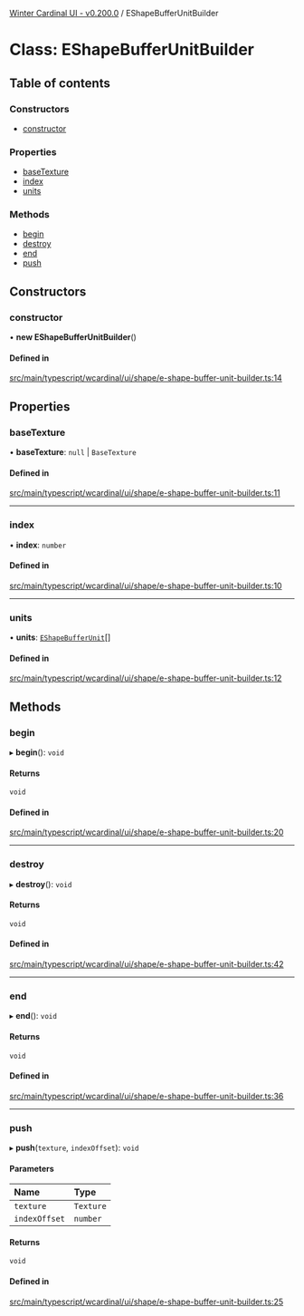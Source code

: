 [Winter Cardinal UI - v0.200.0](../index.md) / EShapeBufferUnitBuilder

# Class: EShapeBufferUnitBuilder

## Table of contents

### Constructors

- [constructor](EShapeBufferUnitBuilder.md#constructor)

### Properties

- [baseTexture](EShapeBufferUnitBuilder.md#basetexture)
- [index](EShapeBufferUnitBuilder.md#index)
- [units](EShapeBufferUnitBuilder.md#units)

### Methods

- [begin](EShapeBufferUnitBuilder.md#begin)
- [destroy](EShapeBufferUnitBuilder.md#destroy)
- [end](EShapeBufferUnitBuilder.md#end)
- [push](EShapeBufferUnitBuilder.md#push)

## Constructors

### constructor

• **new EShapeBufferUnitBuilder**()

#### Defined in

[src/main/typescript/wcardinal/ui/shape/e-shape-buffer-unit-builder.ts:14](https://github.com/winter-cardinal/winter-cardinal-ui/blob/v0.200.0/src/main/typescript/wcardinal/ui/shape/e-shape-buffer-unit-builder.ts#L14)

## Properties

### baseTexture

• **baseTexture**: ``null`` \| `BaseTexture`

#### Defined in

[src/main/typescript/wcardinal/ui/shape/e-shape-buffer-unit-builder.ts:11](https://github.com/winter-cardinal/winter-cardinal-ui/blob/v0.200.0/src/main/typescript/wcardinal/ui/shape/e-shape-buffer-unit-builder.ts#L11)

___

### index

• **index**: `number`

#### Defined in

[src/main/typescript/wcardinal/ui/shape/e-shape-buffer-unit-builder.ts:10](https://github.com/winter-cardinal/winter-cardinal-ui/blob/v0.200.0/src/main/typescript/wcardinal/ui/shape/e-shape-buffer-unit-builder.ts#L10)

___

### units

• **units**: [`EShapeBufferUnit`](EShapeBufferUnit.md)[]

#### Defined in

[src/main/typescript/wcardinal/ui/shape/e-shape-buffer-unit-builder.ts:12](https://github.com/winter-cardinal/winter-cardinal-ui/blob/v0.200.0/src/main/typescript/wcardinal/ui/shape/e-shape-buffer-unit-builder.ts#L12)

## Methods

### begin

▸ **begin**(): `void`

#### Returns

`void`

#### Defined in

[src/main/typescript/wcardinal/ui/shape/e-shape-buffer-unit-builder.ts:20](https://github.com/winter-cardinal/winter-cardinal-ui/blob/v0.200.0/src/main/typescript/wcardinal/ui/shape/e-shape-buffer-unit-builder.ts#L20)

___

### destroy

▸ **destroy**(): `void`

#### Returns

`void`

#### Defined in

[src/main/typescript/wcardinal/ui/shape/e-shape-buffer-unit-builder.ts:42](https://github.com/winter-cardinal/winter-cardinal-ui/blob/v0.200.0/src/main/typescript/wcardinal/ui/shape/e-shape-buffer-unit-builder.ts#L42)

___

### end

▸ **end**(): `void`

#### Returns

`void`

#### Defined in

[src/main/typescript/wcardinal/ui/shape/e-shape-buffer-unit-builder.ts:36](https://github.com/winter-cardinal/winter-cardinal-ui/blob/v0.200.0/src/main/typescript/wcardinal/ui/shape/e-shape-buffer-unit-builder.ts#L36)

___

### push

▸ **push**(`texture`, `indexOffset`): `void`

#### Parameters

| Name | Type |
| :------ | :------ |
| `texture` | `Texture` |
| `indexOffset` | `number` |

#### Returns

`void`

#### Defined in

[src/main/typescript/wcardinal/ui/shape/e-shape-buffer-unit-builder.ts:25](https://github.com/winter-cardinal/winter-cardinal-ui/blob/v0.200.0/src/main/typescript/wcardinal/ui/shape/e-shape-buffer-unit-builder.ts#L25)
